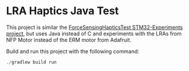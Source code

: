 # LRA Haptics Java Test

This project is similar the [ForceSensingHapticsTest STM32-Experiments project](https://github.com/AnapadTeam/STM32-Experiments/tree/main/Projects/ForceSensingHapticsTest), but uses Java instead of C and experiments with the LRAs from NFP Motor instead of the ERM motor from Adafruit.

Build and run this project with the following command:
```java
./gradlew build run
```
